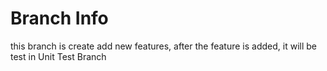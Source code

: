 # Branch Info

this branch is create add new features, after the feature is added, it will be test in Unit Test Branch
